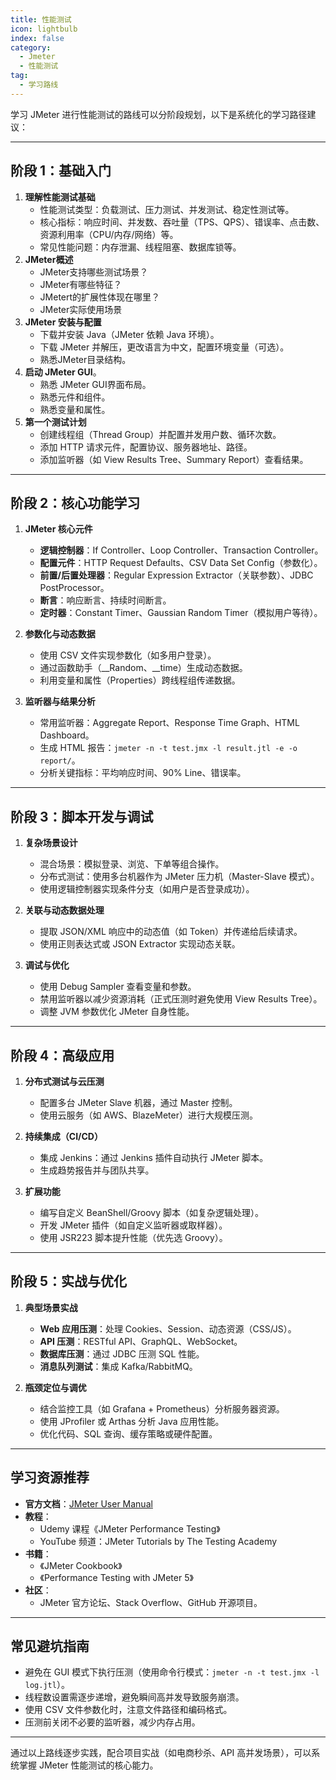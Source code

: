 ```yaml
---
title: 性能测试
icon: lightbulb
index: false
category:
  - Jmeter
  - 性能测试
tag:
  - 学习路线
---
```


学习 JMeter 进行性能测试的路线可以分阶段规划，以下是系统化的学习路径建议：

---

## **阶段 1：基础入门**
1. **理解性能测试基础**
   - 性能测试类型：负载测试、压力测试、并发测试、稳定性测试等。
   - 核心指标：响应时间、并发数、吞吐量（TPS、QPS）、错误率、点击数、资源利用率（CPU/内存/网络）等。
   - 常见性能问题：内存泄漏、线程阻塞、数据库锁等。
2. **JMeter概述**
   - JMeter支持哪些测试场景？
   - JMeter有哪些特征？
   - JMetert的扩展性体现在哪里？
   - JMeter实际使用场景
3. **JMeter 安装与配置**
   - 下载并安装 Java（JMeter 依赖 Java 环境）。
   - 下载 JMeter 并解压，更改语言为中文，配置环境变量（可选）。
   - 熟悉JMeter目录结构。
4. **启动 JMeter GUI**。
   -  熟悉 JMeter GUI界面布局。
   - 熟悉元件和组件。
   - 熟悉变量和属性。
5. **第一个测试计划**
   - 创建线程组（Thread Group）并配置并发用户数、循环次数。
   - 添加 HTTP 请求元件，配置协议、服务器地址、路径。
   - 添加监听器（如 View Results Tree、Summary Report）查看结果。

---

## **阶段 2：核心功能学习**
1. **JMeter 核心元件**
   - **逻辑控制器**：If Controller、Loop Controller、Transaction Controller。
   - **配置元件**：HTTP Request Defaults、CSV Data Set Config（参数化）。
   - **前置/后置处理器**：Regular Expression Extractor（关联参数）、JDBC PostProcessor。
   - **断言**：响应断言、持续时间断言。
   - **定时器**：Constant Timer、Gaussian Random Timer（模拟用户等待）。

2. **参数化与动态数据**
   - 使用 CSV 文件实现参数化（如多用户登录）。
   - 通过函数助手（__Random、__time）生成动态数据。
   - 利用变量和属性（Properties）跨线程组传递数据。

3. **监听器与结果分析**
   - 常用监听器：Aggregate Report、Response Time Graph、HTML Dashboard。
   - 生成 HTML 报告：`jmeter -n -t test.jmx -l result.jtl -e -o report/`。
   - 分析关键指标：平均响应时间、90% Line、错误率。

---

## **阶段 3：脚本开发与调试**
1. **复杂场景设计**
   - 混合场景：模拟登录、浏览、下单等组合操作。
   - 分布式测试：使用多台机器作为 JMeter 压力机（Master-Slave 模式）。
   - 使用逻辑控制器实现条件分支（如用户是否登录成功）。

2. **关联与动态数据处理**
   - 提取 JSON/XML 响应中的动态值（如 Token）并传递给后续请求。
   - 使用正则表达式或 JSON Extractor 实现动态关联。

3. **调试与优化**
   - 使用 Debug Sampler 查看变量和参数。
   - 禁用监听器以减少资源消耗（正式压测时避免使用 View Results Tree）。
   - 调整 JVM 参数优化 JMeter 自身性能。

---

## **阶段 4：高级应用**
1. **分布式测试与云压测**
    - 配置多台 JMeter Slave 机器，通过 Master 控制。
    - 使用云服务（如 AWS、BlazeMeter）进行大规模压测。

2. **持续集成（CI/CD）**
    - 集成 Jenkins：通过 Jenkins 插件自动执行 JMeter 脚本。
    - 生成趋势报告并与团队共享。

3. **扩展功能**
    - 编写自定义 BeanShell/Groovy 脚本（如复杂逻辑处理）。
    - 开发 JMeter 插件（如自定义监听器或取样器）。
    - 使用 JSR223 脚本提升性能（优先选 Groovy）。

---

## **阶段 5：实战与优化**
1. **典型场景实战**
   - **Web 应用压测**：处理 Cookies、Session、动态资源（CSS/JS）。
   - **API 压测**：RESTful API、GraphQL、WebSocket。
   - **数据库压测**：通过 JDBC 压测 SQL 性能。
   - **消息队列测试**：集成 Kafka/RabbitMQ。

2. **瓶颈定位与调优**
   - 结合监控工具（如 Grafana + Prometheus）分析服务器资源。
   - 使用 JProfiler 或 Arthas 分析 Java 应用性能。
   - 优化代码、SQL 查询、缓存策略或硬件配置。

---

## **学习资源推荐**
- **官方文档**：[JMeter User Manual](https://jmeter.apache.org/usermanual/index.html)
- **教程**：
  - Udemy 课程《JMeter Performance Testing》
  - YouTube 频道：JMeter Tutorials by The Testing Academy
- **书籍**：
  - 《JMeter Cookbook》
  - 《Performance Testing with JMeter 5》
- **社区**：
  - JMeter 官方论坛、Stack Overflow、GitHub 开源项目。

---

## **常见避坑指南**
- 避免在 GUI 模式下执行压测（使用命令行模式：`jmeter -n -t test.jmx -l log.jtl`）。
- 线程数设置需逐步递增，避免瞬间高并发导致服务崩溃。
- 使用 CSV 文件参数化时，注意文件路径和编码格式。
- 压测前关闭不必要的监听器，减少内存占用。

---

通过以上路线逐步实践，配合项目实战（如电商秒杀、API 高并发场景），可以系统掌握 JMeter 性能测试的核心能力。